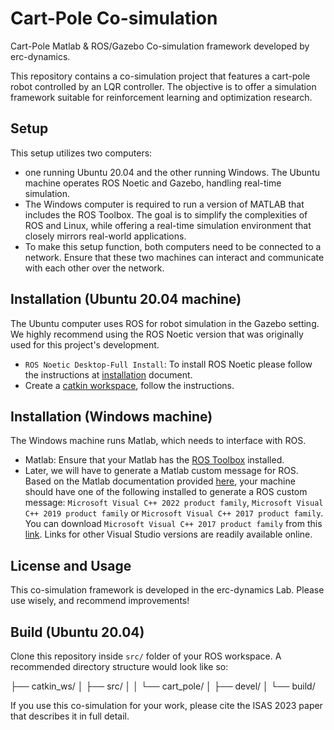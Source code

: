 # Cart-Pole Co-simulation
Cart-Pole Matlab & ROS/Gazebo Co-simulation framework developed by erc-dynamics.

This repository contains a co-simulation project that features a cart-pole robot controlled by an LQR controller. The objective is to offer a simulation framework suitable for reinforcement learning and optimization research.

## Setup
This setup utilizes two computers: 
- one running Ubuntu 20.04 and the other running Windows. The Ubuntu machine operates ROS Noetic and Gazebo, handling real-time simulation. 
- The Windows computer is required to run a version of MATLAB that includes the ROS Toolbox. The goal is to simplify the complexities of ROS and Linux, while offering a real-time simulation environment that closely mirrors real-world applications.
- To make this setup function, both computers need to be connected to a network. Ensure that these two machines can interact and communicate with each other over the network.

## Installation (Ubuntu 20.04 machine)

The Ubuntu computer uses ROS for robot simulation in the Gazebo setting. We highly recommend using the ROS Noetic version that was originally used for this project's development.
- `ROS Noetic Desktop-Full Install`: To install ROS Noetic please follow the instructions at [installation](https://wiki.ros.org/noetic/Installation/Ubuntu) document.
- Create a [catkin workspace](https://wiki.ros.org/catkin/Tutorials/create_a_workspace), follow the instructions.

## Installation (Windows machine)
The Windows machine runs Matlab, which needs to interface with ROS.
- Matlab: Ensure that your Matlab has the [ROS Toolbox](https://www.mathworks.com/products/ros.html) installed.
- Later, we will have to generate a Matlab custom message for ROS.  Based on the Matlab documentation provided [here](https://www.mathworks.com/support/requirements/supported-compilers.html), your machine should have one of the following installed to generate a ROS custom message: `Microsoft Visual C++ 2022 product family`, `Microsoft Visual C++ 2019 product family` or `Microsoft Visual C++ 2017 product family`. You can download `Microsoft Visual C++ 2017 product family` from this [link](https://learn.microsoft.com/en-ca/visualstudio/releasenotes/vs2017-relnotes). Links for other Visual Studio versions are readily available online.

## License and Usage
This co-simulation framework is developed in the erc-dynamics Lab. Please use wisely, and recommend improvements!

## Build (Ubuntu 20.04)
Clone this repository inside `src/` folder of your ROS workspace. A recommended directory structure would look like so:

├── catkin_ws/
│   ├── src/
│   │   └── cart_pole/
│   ├── devel/
│   └── build/


If you use this co-simulation for your work, please cite the ISAS 2023 paper that describes it in full detail.

